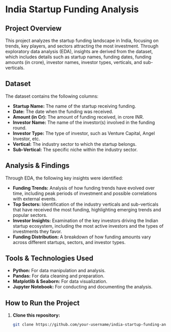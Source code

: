 # India Startup Funding Analysis

## Project Overview

This project analyzes the startup funding landscape in India, focusing on trends, key players, and sectors attracting the most investment. Through exploratory data analysis (EDA), insights are derived from the dataset, which includes details such as startup names, funding dates, funding amounts (in crore), investor names, investor types, verticals, and sub-verticals.

## Dataset

The dataset contains the following columns:

- **Startup Name:** The name of the startup receiving funding.
- **Date:** The date when the funding was received.
- **Amount (in Cr):** The amount of funding received, in crore INR.
- **Investor Name:** The name of the investor(s) involved in the funding round.
- **Investor Type:** The type of investor, such as Venture Capital, Angel Investor, etc.
- **Vertical:** The industry sector to which the startup belongs.
- **Sub-Vertical:** The specific niche within the industry sector.

## Analysis & Findings

Through EDA, the following key insights were identified:

- **Funding Trends:** Analysis of how funding trends have evolved over time, including peak periods of investment and possible correlations with external events.
- **Top Sectors:** Identification of the industry verticals and sub-verticals that have received the most funding, highlighting emerging trends and popular sectors.
- **Investor Insights:** Examination of the key investors driving the Indian startup ecosystem, including the most active investors and the types of investments they favor.
- **Funding Distribution:** A breakdown of how funding amounts vary across different startups, sectors, and investor types.

## Tools & Technologies Used

- **Python:** For data manipulation and analysis.
- **Pandas:** For data cleaning and preparation.
- **Matplotlib & Seaborn:** For data visualization.
- **Jupyter Notebook:** For conducting and documenting the analysis.

## How to Run the Project

1. **Clone this repository:**

   ```bash
   git clone https://github.com/your-username/india-startup-funding-analysis.git
